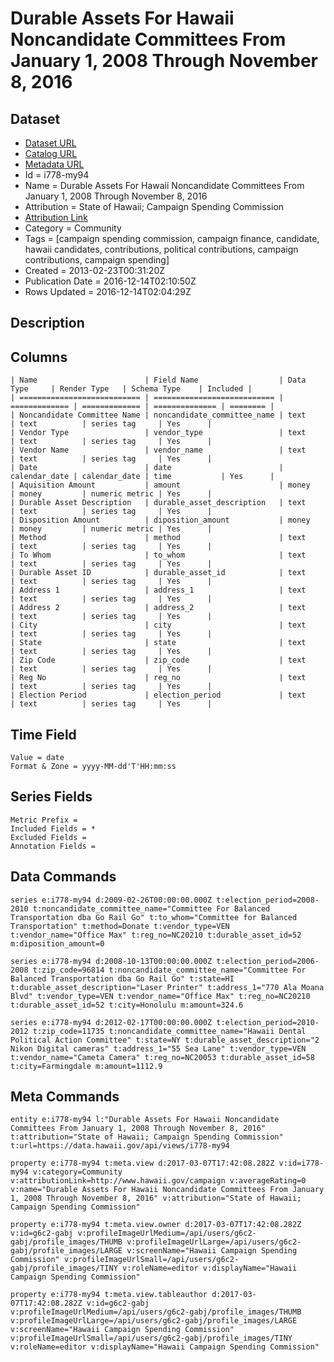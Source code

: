 # Durable Assets For Hawaii Noncandidate Committees From January 1, 2008 Through November 8, 2016

## Dataset

* [Dataset URL](https://data.hawaii.gov/api/views/i778-my94/rows.json?max_rows=100)
* [Catalog URL](https://catalog.data.gov/dataset/durable-assets-for-hawaii-noncandidate-committees-from-january-1-2008-through-november-4-2)
* [Metadata URL](https://data.hawaii.gov/api/views/i778-my94)
* Id = i778-my94
* Name = Durable Assets For Hawaii Noncandidate Committees From January 1, 2008 Through November 8, 2016
* Attribution = State of Hawaii; Campaign Spending Commission
* [Attribution Link](http://www.hawaii.gov/campaign)
* Category = Community
* Tags = [campaign spending commission, campaign finance, candidate, hawaii candidates, contributions, political contributions, campaign contributions, campaign spending]
* Created = 2013-02-23T00:31:20Z
* Publication Date = 2016-12-14T02:10:50Z
* Rows Updated = 2016-12-14T02:04:29Z

## Description



## Columns

```ls
| Name                        | Field Name                  | Data Type     | Render Type   | Schema Type    | Included | 
| =========================== | =========================== | ============= | ============= | ============== | ======== | 
| Noncandidate Committee Name | noncandidate_committee_name | text          | text          | series tag     | Yes      | 
| Vendor Type                 | vendor_type                 | text          | text          | series tag     | Yes      | 
| Vendor Name                 | vendor_name                 | text          | text          | series tag     | Yes      | 
| Date                        | date                        | calendar_date | calendar_date | time           | Yes      | 
| Aquisition Amount           | amount                      | money         | money         | numeric metric | Yes      | 
| Durable Asset Description   | durable_asset_description   | text          | text          | series tag     | Yes      | 
| Disposition Amount          | diposition_amount           | money         | money         | numeric metric | Yes      | 
| Method                      | method                      | text          | text          | series tag     | Yes      | 
| To Whom                     | to_whom                     | text          | text          | series tag     | Yes      | 
| Durable Asset ID            | durable_asset_id            | text          | text          | series tag     | Yes      | 
| Address 1                   | address_1                   | text          | text          | series tag     | Yes      | 
| Address 2                   | address_2                   | text          | text          | series tag     | Yes      | 
| City                        | city                        | text          | text          | series tag     | Yes      | 
| State                       | state                       | text          | text          | series tag     | Yes      | 
| Zip Code                    | zip_code                    | text          | text          | series tag     | Yes      | 
| Reg No                      | reg_no                      | text          | text          | series tag     | Yes      | 
| Election Period             | election_period             | text          | text          | series tag     | Yes      | 
```

## Time Field

```ls
Value = date
Format & Zone = yyyy-MM-dd'T'HH:mm:ss
```

## Series Fields

```ls
Metric Prefix = 
Included Fields = *
Excluded Fields = 
Annotation Fields = 
```

## Data Commands

```ls
series e:i778-my94 d:2009-02-26T00:00:00.000Z t:election_period=2008-2010 t:noncandidate_committee_name="Committee For Balanced Transportation dba Go Rail Go" t:to_whom="Committee for Balanced Transportation" t:method=Donate t:vendor_type=VEN t:vendor_name="Office Max" t:reg_no=NC20210 t:durable_asset_id=52 m:diposition_amount=0

series e:i778-my94 d:2008-10-13T00:00:00.000Z t:election_period=2006-2008 t:zip_code=96814 t:noncandidate_committee_name="Committee For Balanced Transportation dba Go Rail Go" t:state=HI t:durable_asset_description="Laser Printer" t:address_1="770 Ala Moana Blvd" t:vendor_type=VEN t:vendor_name="Office Max" t:reg_no=NC20210 t:durable_asset_id=52 t:city=Honolulu m:amount=324.6

series e:i778-my94 d:2012-02-17T00:00:00.000Z t:election_period=2010-2012 t:zip_code=11735 t:noncandidate_committee_name="Hawaii Dental Political Action Committee" t:state=NY t:durable_asset_description="2 Nikon Digital cameras" t:address_1="55 Sea Lane" t:vendor_type=VEN t:vendor_name="Cameta Camera" t:reg_no=NC20053 t:durable_asset_id=58 t:city=Farmingdale m:amount=1112.9
```

## Meta Commands

```ls
entity e:i778-my94 l:"Durable Assets For Hawaii Noncandidate Committees From January 1, 2008 Through November 8, 2016" t:attribution="State of Hawaii; Campaign Spending Commission" t:url=https://data.hawaii.gov/api/views/i778-my94

property e:i778-my94 t:meta.view d:2017-03-07T17:42:08.282Z v:id=i778-my94 v:category=Community v:attributionLink=http://www.hawaii.gov/campaign v:averageRating=0 v:name="Durable Assets For Hawaii Noncandidate Committees From January 1, 2008 Through November 8, 2016" v:attribution="State of Hawaii; Campaign Spending Commission"

property e:i778-my94 t:meta.view.owner d:2017-03-07T17:42:08.282Z v:id=g6c2-gabj v:profileImageUrlMedium=/api/users/g6c2-gabj/profile_images/THUMB v:profileImageUrlLarge=/api/users/g6c2-gabj/profile_images/LARGE v:screenName="Hawaii Campaign Spending Commission" v:profileImageUrlSmall=/api/users/g6c2-gabj/profile_images/TINY v:roleName=editor v:displayName="Hawaii Campaign Spending Commission"

property e:i778-my94 t:meta.view.tableauthor d:2017-03-07T17:42:08.282Z v:id=g6c2-gabj v:profileImageUrlMedium=/api/users/g6c2-gabj/profile_images/THUMB v:profileImageUrlLarge=/api/users/g6c2-gabj/profile_images/LARGE v:screenName="Hawaii Campaign Spending Commission" v:profileImageUrlSmall=/api/users/g6c2-gabj/profile_images/TINY v:roleName=editor v:displayName="Hawaii Campaign Spending Commission"
```